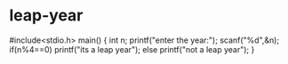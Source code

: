 # leap-year
#include<stdio.h>
main()
{
int n;
printf("enter the year:");
scanf("%d",&n);
if(n%4==0)
printf("its a leap year");
else
printf("not a leap year");
}
